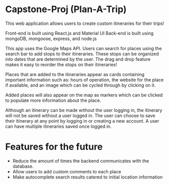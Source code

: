 # Capstone-Proj (Plan-A-Trip) 

This web application allows users to create custom itineraries for their trips! 

Front-end is built using React.js and Material UI Back-end is built using mongoDB, mongoose, express, and node.js 

This app uses the Google Maps API. Users can search for places using the search bar to add stops to their itineraries. These stops can be organized into dates that are determined by the user. The drag and drop feature makes it easy to reorder the stops on their itineraries! 

Places that are added to the itineraries appear as cards containing important information such as: hours of operation, the website for the place if available, and an image which can be cycled through by clicking on it. 

Added places will also appear on the map as markers which can be clicked to populate more information about the place. 

Although an itinerary can be made without the user logging in, the itinerary will not be saved without a user logged in. The user can choose to save their itinerary at any point by logging in or creating a new account. A user can have multiple itineraries saved once logged in. 

# Features for the future 
- Reduce the amount of times the backend communicates with the database. 
- Allow users to add custom comments to each place 
- Make autocomplete search results catered to initial location information
